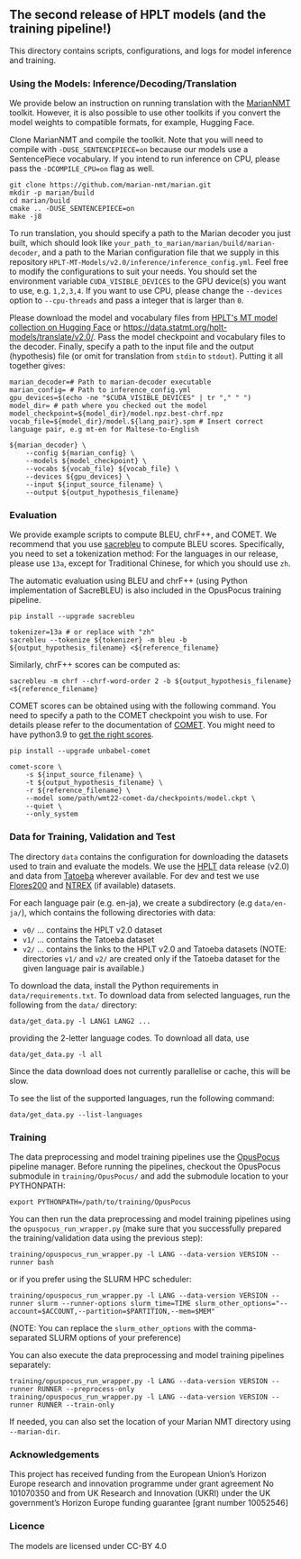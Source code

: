 ## The second release of HPLT models (and the training pipeline!)

This directory contains scripts, configurations, and logs for model inference and training.  


### Using the Models: Inference/Decoding/Translation

We provide below an instruction on running translation with the [MarianNMT](https://github.com/marian-nmt/marian) toolkit.
However, it is also possible to use other toolkits if you convert the model weights to compatible formats, for example, Hugging Face.

Clone MarianNMT and compile the toolkit.
Note that you will need to compile with `-DUSE_SENTENCEPIECE=on` because our models use a SentencePiece vocabulary.
If you intend to run inference on CPU, please pass the `-DCOMPILE_CPU=on` flag as well.

```
git clone https://github.com/marian-nmt/marian.git
mkdir -p marian/build
cd marian/build
cmake .. -DUSE_SENTENCEPIECE=on
make -j8
```

To run translation, you should specify a path to the Marian decoder you just built, which should look like `your_path_to_marian/marian/build/marian-decoder`, and a path to the Marian configuration file that we supply in this repository `HPLT-MT-Models/v2.0/inference/inference_config.yml`.
Feel free to modify the configurations to suit your needs.
You should set the environment variable `CUDA_VISIBLE_DEVICES` to the GPU device(s) you want to use, e.g. `1,2,3,4`.
If you want to use CPU, please change the `--devices` option to `--cpu-threads` and pass a integer that is larger than `0`.

Please download the model and vocabulary files from [HPLT's MT model collection on Hugging Face](TODO) or https://data.statmt.org/hplt-models/translate/v2.0/.
Pass the model checkpoint and vocabulary files to the decoder.
Finally, specify a path to the input file and the output (hypothesis) file (or omit for translation from `stdin` to `stdout`). Putting it all together gives:

```
marian_decoder=# Path to marian-decoder executable
marian_config= # Path to inference_config.yml
gpu_devices=$(echo -ne "$CUDA_VISIBLE_DEVICES" | tr "," " ")
model_dir= # path where you checked out the model
model_checkpoint=${model_dir}/model.npz.best-chrf.npz
vocab_file=${model_dir}/model.${lang_pair}.spm # Insert correct language pair, e.g mt-en for Maltese-to-English

${marian_decoder} \
    --config ${marian_config} \
    --models ${model_checkpoint} \
    --vocabs ${vocab_file} ${vocab_file} \
    --devices ${gpu_devices} \
    --input ${input_source_filename} \ 
    --output ${output_hypothesis_filename}
```


### Evaluation

We provide example scripts to compute BLEU, chrF++, and COMET.
We recommend that you use [sacrebleu](https://github.com/mjpost/sacrebleu) to compute BLEU scores.
Specifically, you need to set a tokenization method: For the languages in our release, please use `13a`, except for Traditional Chinese, for which you should use `zh`.

The automatic evaluation using BLEU and chrF++ (using Python implementation of SacreBLEU) is also included in the OpusPocus training pipeline.
```
pip install --upgrade sacrebleu

tokenizer=13a # or replace with "zh"
sacrebleu --tokenize ${tokenizer} -m bleu -b ${output_hypothesis_filename} <${reference_filename}
```

Similarly, chrF++ scores can be computed as:
```
sacrebleu -m chrf --chrf-word-order 2 -b ${output_hypothesis_filename} <${reference_filename}
```

COMET scores can be obtained using with the following command. You need to specify a path to the COMET checkpoint you wish to use. For details please refer to the documentation of [COMET](https://github.com/Unbabel/COMET). You might need to have python3.9 to [get the right scores](https://github.com/Unbabel/COMET/issues/203).

```
pip install --upgrade unbabel-comet

comet-score \
    -s ${input_source_filename} \
    -t ${output_hypothesis_filename} \
    -r ${reference_filename} \
    --model some/path/wmt22-comet-da/checkpoints/model.ckpt \
    --quiet \
    --only_system
```

### Data for Training, Validation and Test

The directory `data` contains the configuration for downloading the datasets used to train and evaluate the models.
We use the [HPLT](https://hplt-project.org/) data release (v2.0) and data from [Tatoeba](https://github.com/Helsinki-NLP/Tatoeba-Challenge/tree/master/data) wherever available.
For dev and test we use  [Flores200](https://github.com/facebookresearch/flores/blob/main/flores200/README.md) and [NTREX](https://github.com/MicrosoftTranslator/NTREX) (if available) datasets.

For each language pair (e.g. en-ja), we create a subdirectory (e.g `data/en-ja/`), which contains the following directories with data:
- `v0/` ... contains the HPLT v2.0 dataset
- `v1/` ... contains the Tatoeba dataset
- `v2/` ... contains the links to the HPLT v2.0 and Tatoeba datasets
(NOTE: directories `v1/` and `v2/` are created only if the Tatoeba dataset for the given language pair is available.)

To download the data, install the Python requirements in `data/requirements.txt`. To 
download data from selected languages, run the following from the `data/` directory:
```
data/get_data.py -l LANG1 LANG2 ...
```
providing the 2-letter language codes.
To download all data, use
```
data/get_data.py -l all
```

Since the data download does not currently parallelise or cache, this will be slow.

To see the list of the supported languages, run the following command:
```
data/get_data.py --list-languages
```

### Training

The data preprocessing and model training pipelines use the [OpusPocus](https://github.com/hplt-project/OpusPocus) pipeline manager.
Before running the pipelines, checkout the OpusPocus submodule in `training/OpusPocus/` and add the submodule location to your PYTHONPATH:
```
export PYTHONPATH=/path/to/training/OpusPocus
```


You can then run the data preprocessing and model training pipelines using the `opuspocus_run_wrapper.py` (make sure that you successfully prepared the training/validation data using the previous step):
```
training/opuspocus_run_wrapper.py -l LANG --data-version VERSION --runner bash
```

or if you prefer using the SLURM HPC scheduler:
```
training/opuspocus_run_wrapper.py -l LANG --data-version VERSION --runner slurm --runner-options slurm_time=TIME slurm_other_options="--account=$ACCOUNT,--partition=$PARTITION,--mem=$MEM"
```
(NOTE: You can replace the `slurm_other_options` with the comma-separated SLURM options of your preference)

You can also execute the data preprocessing and model training pipelines separately:
```
training/opuspocus_run_wrapper.py -l LANG --data-version VERSION --runner RUNNER --preprocess-only
training/opuspocus_run_wrapper.py -l LANG --data-version VERSION --runner RUNNER --train-only
```

If needed, you can also set the location of your Marian NMT directory using `--marian-dir`.

### Acknowledgements

This project has received funding from the European Union’s Horizon Europe research and innovation programme under grant agreement No 101070350 and from UK Research and Innovation (UKRI) under the UK government’s Horizon Europe funding guarantee [grant number 10052546]

### Licence
The models are licensed under CC-BY 4.0
